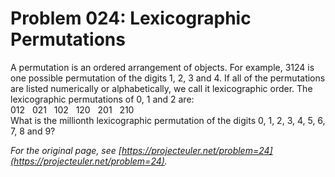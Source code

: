 # Problem 024: Lexicographic Permutations
  
A permutation is an ordered arrangement of objects. For example, 3124 is one possible permutation of the digits 1, 2, 3 and 4. If all of the permutations are listed numerically or alphabetically, we call it lexicographic order. The lexicographic permutations of 0, 1 and 2 are:  
012   021   102   120   201   210  
What is the millionth lexicographic permutation of the digits 0, 1, 2, 3, 4, 5, 6, 7, 8 and 9?  

*For the original page, see [https://projecteuler.net/problem=24](https://projecteuler.net/problem=24).*
